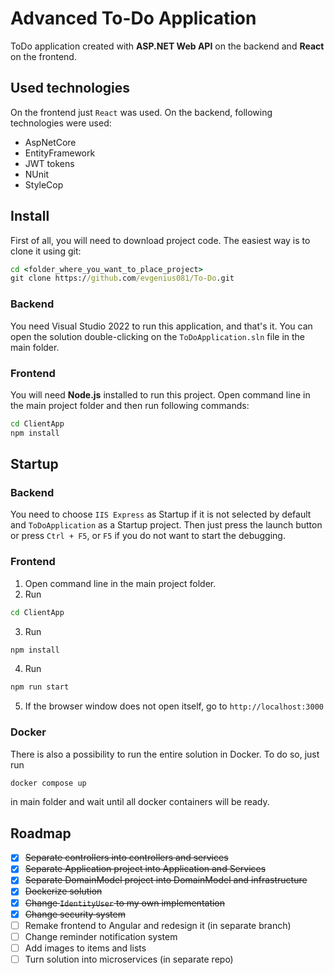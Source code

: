 # Advanced To-Do Application
ToDo application created with **ASP.NET Web API** on the backend and **React** on the frontend. 

## Used technologies
On the frontend just `React` was used. On the backend, following technologies were used:
- AspNetCore
- EntityFramework
- JWT tokens
- NUnit
- StyleCop

## Install
First of all, you will need to download project code. The easiest way is to clone it using git:
```cmd
cd <folder_where_you_want_to_place_project>
git clone https://github.com/evgenius081/To-Do.git
```
### Backend
You need Visual Studio 2022 to run this application, and that's it. You can open the solution double-clicking on the `ToDoApplication.sln` file in the main folder.

### Frontend
You will need **Node.js** installed to run this project. Open command line in the main project folder and then run following commands:
```cmd
cd ClientApp
npm install
```

## Startup
### Backend
You need to choose `IIS Express` as Startup if it is not selected by default and `ToDoApplication` as a Startup project. Then just press the launch button or press `Ctrl + F5`, or `F5` if you do not want to start the debugging.
### Frontend
1. Open command line in the main project folder.
2. Run
```cmd
cd ClientApp
```
3. Run
```cmd
npm install
```
4. Run
```cmd
npm run start
```
5. If the browser window does not open itself, go to `http://localhost:3000`
### Docker
There is also a possibility to run the entire solution in Docker. To do so, just run 
```cmd
docker compose up
```
in main folder and wait until all docker containers will be ready.

## Roadmap
- [x] ~~Separate controllers into controllers and services~~
- [x] ~~Separate Application project into Application and Services~~
- [x] ~~Separate DomainModel project into DomainModel and infrastructure~~
- [x] ~~Dockerize solution~~
- [x] ~~Change `IdentityUser` to my own implementation~~
- [x] ~~Change security system~~
- [ ] Remake frontend to Angular and redesign it (in separate branch)
- [ ] Change reminder notification system
- [ ] Add images to items and lists
- [ ] Turn solution into microservices (in separate repo)
